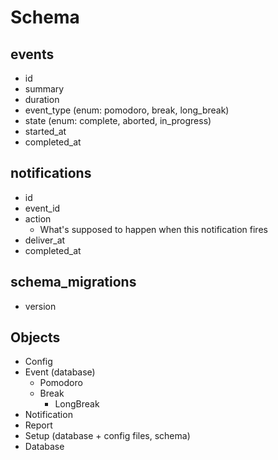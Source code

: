 # Schema

## events

- id
- summary
- duration
- event_type (enum: pomodoro, break, long_break)
- state (enum: complete, aborted, in_progress)
- started_at
- completed_at

## notifications

- id
- event_id
- action
    - What's supposed to happen when this notification fires
- deliver_at
- completed_at

## schema_migrations

- version

## Objects

- Config
- Event (database)
    - Pomodoro
    - Break
        - LongBreak
- Notification
- Report
- Setup (database + config files, schema)
- Database
